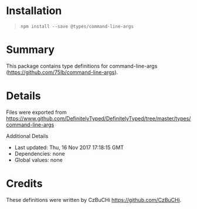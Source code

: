 # Installation
> `npm install --save @types/command-line-args`

# Summary
This package contains type definitions for command-line-args (https://github.com/75lb/command-line-args).

# Details
Files were exported from https://www.github.com/DefinitelyTyped/DefinitelyTyped/tree/master/types/command-line-args

Additional Details
 * Last updated: Thu, 16 Nov 2017 17:18:15 GMT
 * Dependencies: none
 * Global values: none

# Credits
These definitions were written by CzBuCHi <https://github.com/CzBuCHi>.
